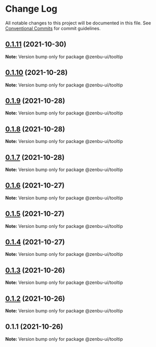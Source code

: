 # Change Log

All notable changes to this project will be documented in this file.
See [Conventional Commits](https://conventionalcommits.org) for commit guidelines.

## [0.1.11](https://github.com/KodepandaID/zenbu-ui/compare/@zenbu-ui/tooltip@0.1.10...@zenbu-ui/tooltip@0.1.11) (2021-10-30)

**Note:** Version bump only for package @zenbu-ui/tooltip





## [0.1.10](https://github.com/KodepandaID/zenbu-ui/compare/@zenbu-ui/tooltip@0.1.9...@zenbu-ui/tooltip@0.1.10) (2021-10-28)

**Note:** Version bump only for package @zenbu-ui/tooltip





## [0.1.9](https://github.com/KodepandaID/zenbu-ui/compare/@zenbu-ui/tooltip@0.1.8...@zenbu-ui/tooltip@0.1.9) (2021-10-28)

**Note:** Version bump only for package @zenbu-ui/tooltip





## [0.1.8](https://github.com/KodepandaID/zenbu-ui/compare/@zenbu-ui/tooltip@0.1.7...@zenbu-ui/tooltip@0.1.8) (2021-10-28)

**Note:** Version bump only for package @zenbu-ui/tooltip





## [0.1.7](https://github.com/KodepandaID/zenbu-ui/compare/@zenbu-ui/tooltip@0.1.6...@zenbu-ui/tooltip@0.1.7) (2021-10-28)

**Note:** Version bump only for package @zenbu-ui/tooltip





## [0.1.6](https://github.com/KodepandaID/zenbu-ui/compare/@zenbu-ui/tooltip@0.1.5...@zenbu-ui/tooltip@0.1.6) (2021-10-27)

**Note:** Version bump only for package @zenbu-ui/tooltip





## [0.1.5](https://github.com/KodepandaID/zenbu-ui/compare/@zenbu-ui/tooltip@0.1.4...@zenbu-ui/tooltip@0.1.5) (2021-10-27)

**Note:** Version bump only for package @zenbu-ui/tooltip





## [0.1.4](https://github.com/KodepandaID/zenbu-ui/compare/@zenbu-ui/tooltip@0.1.3...@zenbu-ui/tooltip@0.1.4) (2021-10-27)

**Note:** Version bump only for package @zenbu-ui/tooltip





## [0.1.3](https://github.com/KodepandaID/zenbu-ui/compare/@zenbu-ui/tooltip@0.1.2...@zenbu-ui/tooltip@0.1.3) (2021-10-26)

**Note:** Version bump only for package @zenbu-ui/tooltip





## [0.1.2](https://github.com/KodepandaID/zenbu-ui/compare/@zenbu-ui/tooltip@0.1.1...@zenbu-ui/tooltip@0.1.2) (2021-10-26)

**Note:** Version bump only for package @zenbu-ui/tooltip





## 0.1.1 (2021-10-26)

**Note:** Version bump only for package @zenbu-ui/tooltip
